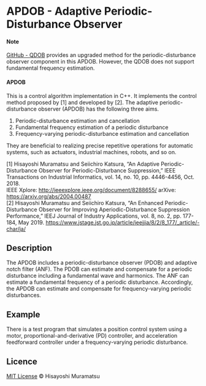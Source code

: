 # APDOB - Adaptive Periodic-Disturbance Observer
#### Note

[GitHub - QDOB](https://github.com/HisayoshiMuramatsu/QDOB) provides an upgraded method for the periodic-disturbance observer component in this APDOB. However, the QDOB does not support fundamental frequency estimation.

#### APDOB

This is a control algorithm implementation in C++. It implements the control method proposed by [1] and developed by [2]. The adaptive periodic-disturbance observer (APDOB) has the following three aims.

1. Periodic-disturbance estimation and cancellation
2. Fundamental frequency estimation of a periodic disturbance
3. Frequency-varying periodic-disturbance estimation and cancellation

They are beneficial to realizing precise repetitive operations for automatic systems, such as actuators, industrial machines, robots, and so on.

[1] Hisayoshi Muramatsu and Seiichiro Katsura, “An Adaptive Periodic-Disturbance Observer for Periodic-Disturbance Suppression,” IEEE Transactions on Industrial Informatics, vol. 14, no. 10, pp. 4446-4456, Oct. 2018.  
IEEE Xplore: http://ieeexplore.ieee.org/document/8288655/
arXive: https://arxiv.org/abs/2004.00487  
[2] Hisayoshi Muramatsu and Seiichiro Katsura, “An Enhanced Periodic-Disturbance Observer for Improving Aperiodic-Disturbance Suppression Performance,” IEEJ Journal of Industry Applications, vol. 8, no. 2, pp. 177-184, May 2019. https://www.jstage.jst.go.jp/article/ieejjia/8/2/8_177/_article/-char/ja/

## Description

The APDOB includes a periodic-disturbance observer (PDOB) and adaptive notch filter (ANF). The PDOB can estimate and compensate for a periodic disturbance including a fundamental wave and harmonics. The ANF can estimate a fundamental frequency of a periodic disturbance. Accordingly, the APDOB can estimate and compensate for frequency-varying periodic disturbances.

## Example

There is a test program that simulates a position control system using a motor, proportional-and-derivative (PD) controller, and acceleration feedforward controller under a frequency-varying periodic disturbance.

## Licence

[MIT License](https://github.com/HisayoshiMuramatsu/APDOB/blob/master/LICENSE) © Hisayoshi Muramatsu
